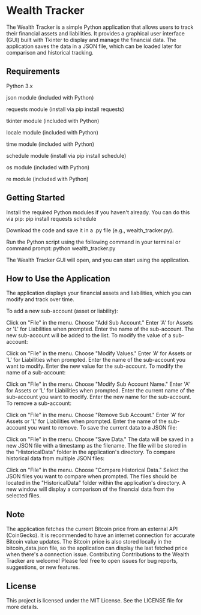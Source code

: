# Wealth Tracker

The Wealth Tracker is a simple Python application that allows users to track their financial assets and liabilities. It provides a graphical user interface (GUI) built with Tkinter to display and manage the financial data. The application saves the data in a JSON file, which can be loaded later for comparison and historical tracking.


## Requirements

Python 3.x

json module (included with Python)

requests module (install via pip install requests)

tkinter module (included with Python)

locale module (included with Python)

time module (included with Python)

schedule module (install via pip install schedule)

os module (included with Python)

re module (included with Python)

## Getting Started

Install the required Python modules if you haven't already. You can do this via pip:
pip install requests schedule

Download the code and save it in a .py file (e.g., wealth_tracker.py).

Run the Python script using the following command in your terminal or command prompt:
python wealth_tracker.py

The Wealth Tracker GUI will open, and you can start using the application.

## How to Use the Application

The application displays your financial assets and liabilities, which you can modify and track over time.

To add a new sub-account (asset or liability):

Click on "File" in the menu.
Choose "Add Sub Account."
Enter 'A' for Assets or 'L' for Liabilities when prompted.
Enter the name of the sub-account.
The new sub-account will be added to the list.
To modify the value of a sub-account:

Click on "File" in the menu.
Choose "Modify Values."
Enter 'A' for Assets or 'L' for Liabilities when prompted.
Enter the name of the sub-account you want to modify.
Enter the new value for the sub-account.
To modify the name of a sub-account:

Click on "File" in the menu.
Choose "Modify Sub Account Name."
Enter 'A' for Assets or 'L' for Liabilities when prompted.
Enter the current name of the sub-account you want to modify.
Enter the new name for the sub-account.
To remove a sub-account:

Click on "File" in the menu.
Choose "Remove Sub Account."
Enter 'A' for Assets or 'L' for Liabilities when prompted.
Enter the name of the sub-account you want to remove.
To save the current data to a JSON file:

Click on "File" in the menu.
Choose "Save Data."
The data will be saved in a new JSON file with a timestamp as the filename. The file will be stored in the "HistoricalData" folder in the application's directory.
To compare historical data from multiple JSON files:

Click on "File" in the menu.
Choose "Compare Historical Data."
Select the JSON files you want to compare when prompted. The files should be located in the "HistoricalData" folder within the application's directory.
A new window will display a comparison of the financial data from the selected files.

## Note
The application fetches the current Bitcoin price from an external API (CoinGecko). It is recommended to have an internet connection for accurate Bitcoin value updates.
The Bitcoin price is also stored locally in the bitcoin_data.json file, so the application can display the last fetched price when there's a connection issue.
Contributing
Contributions to the Wealth Tracker are welcome! Please feel free to open issues for bug reports, suggestions, or new features.

## License
This project is licensed under the MIT License. See the LICENSE file for more details.






